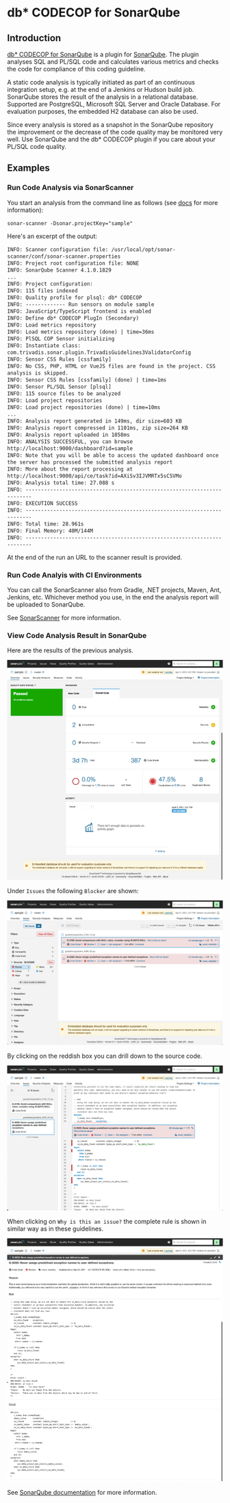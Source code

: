# db\* CODECOP for SonarQube

## Introduction

[db\* CODECOP for SonarQube](https://github.com/Trivadis/plsql-cop-sonar) is a plugin for [SonarQube](http://www.sonarqube.org/). The plugin analyses SQL and PL/SQL code and calculates various metrics and checks the code for compliance of this coding guideline.

A static code analysis is typically initiated as part of an continuous integration setup, e.g. at the end of a Jenkins or Hudson build job. SonarQube stores the result of the analysis in a relational database. Supported are PostgreSQL, Microsoft SQL Server and Oracle Database. For evaluation purposes, the embedded H2 database can also be used.

Since every analysis is stored as a snapshot in the SonarQube repository the improvement or the decrease of the code quality may be monitored very well. Use SonarQube and the db\* CODECOP plugin if you care about your PL/SQL code quality.

## Examples

### Run Code Analysis via SonarScanner

You start an analysis from the command line as follows (see [docs](https://docs.sonarqube.org/latest/analysis/scan/sonarscanner/) for more information):

```
sonar-scanner -Dsonar.projectKey="sample"
```

Here's an excerpt of the output:

```
INFO: Scanner configuration file: /usr/local/opt/sonar-scanner/conf/sonar-scanner.properties
INFO: Project root configuration file: NONE
INFO: SonarQube Scanner 4.1.0.1829
...
INFO: Project configuration:
INFO: 115 files indexed
INFO: Quality profile for plsql: db* CODECOP
INFO: ------------- Run sensors on module sample
INFO: JavaScript/TypeScript frontend is enabled
INFO: Define db* CODECOP PlugIn (Secondary)
INFO: Load metrics repository
INFO: Load metrics repository (done) | time=36ms
INFO: PlSQL COP Sensor initializing
INFO: Instantiate class: com.trivadis.sonar.plugin.TrivadisGuidelines3ValidatorConfig
INFO: Sensor CSS Rules [cssfamily]
INFO: No CSS, PHP, HTML or VueJS files are found in the project. CSS analysis is skipped.
INFO: Sensor CSS Rules [cssfamily] (done) | time=1ms
INFO: Sensor PL/SQL Sensor [plsql]
INFO: 115 source files to be analyzed
INFO: Load project repositories
INFO: Load project repositories (done) | time=10ms
...
INFO: Analysis report generated in 149ms, dir size=603 KB
INFO: Analysis report compressed in 1101ms, zip size=264 KB
INFO: Analysis report uploaded in 1858ms
INFO: ANALYSIS SUCCESSFUL, you can browse http://localhost:9000/dashboard?id=sample
INFO: Note that you will be able to access the updated dashboard once the server has processed the submitted analysis report
INFO: More about the report processing at http://localhost:9000/api/ce/task?id=AXiSv3IJVMRTx5sCSVMo
INFO: Analysis total time: 27.088 s
INFO: ------------------------------------------------------------------------
INFO: EXECUTION SUCCESS
INFO: ------------------------------------------------------------------------
INFO: Total time: 28.961s
INFO: Final Memory: 40M/144M
INFO: ------------------------------------------------------------------------
```

At the end of the run an URL to the scanner result is provided.

### Run Code Analyis with CI Environments

You can call the SonarScanner also from Gradle, .NET projects, Maven, Ant, Jenkins, etc. Whichever method you use, in the end the analysis report will be uploaded to SonarQube.

See [SonarScanner](https://docs.sonarqube.org/latest/analysis/scan/sonarscanner/) for more information.

### View Code Analysis Result in SonarQube

Here are the results of the previous analysis.

![SonarQube Dashboard](../images/sonar_1.png)

Under `Issues` the following `Blocker` are shown:

![SonarQube Issues](../images/sonar_2.png)

By clicking on the reddish box you can drill down to the source code.

![SonarQube Issues in Source](../images/sonar_3.png)

When clicking on `Why is this an issue?` the complete rule is shown in similar way as in these guidelines.

![SonarQube Guideline Details](../images/sonar_4.png)

See [SonarQube documentation](https://docs.sonarqube.org/latest/) for more information.
